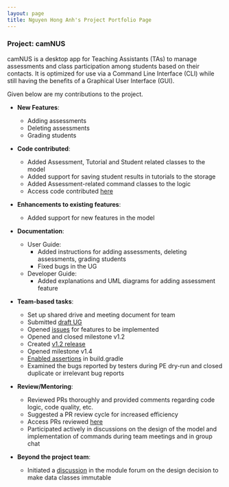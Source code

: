 ```yaml
---
layout: page
title: Nguyen Hong Anh's Project Portfolio Page
---
```


### Project: camNUS

camNUS is a desktop app for Teaching Assistants (TAs) to manage assessments and class participation among students based on their contacts. It is optimized for use via a Command Line Interface (CLI) while still having the benefits of a Graphical User Interface (GUI).

Given below are my contributions to the project.

* **New Features**:
  * Adding assessments
  * Deleting assessments
  * Grading students

* **Code contributed**:
  * Added Assessment, Tutorial and Student related classes to the model
  * Added support for saving student results in tutorials to the storage
  * Added Assessment-related command classes to the logic
  * Access code contributed [here](https://nus-cs2103-ay2122s2.github.io/tp-dashboard/?search=&sort=groupTitle&sortWithin=title&timeframe=commit&mergegroup=&groupSelect=groupByRepos&breakdown=true&checkedFileTypes=docs~functional-code~test-code~other&since=2022-02-18&tabOpen=true&tabType=authorship&tabAuthor=honganhcs&tabRepo=AY2122S2-CS2103T-W13-2%2Ftp%5Bmaster%5D&authorshipIsMergeGroup=false&authorshipFileTypes=docs~functional-code~test-code~other&authorshipIsBinaryFileTypeChecked=false)

* **Enhancements to existing features**:
    * Added support for new features in the model

* **Documentation**:
    * User Guide:
        * Added instructions for adding assessments, deleting assessments, grading students
        * Fixed bugs in the UG
    * Developer Guide:
        * Added explanations and UML diagrams for adding assessment feature

* **Team-based tasks**:
    * Set up shared drive and meeting document for team
    * Submitted [draft UG](https://docs.google.com/document/d/16ERljcK3FVKZoYPjeeGGxhsATdZVy5Z_H8_WfbaiqJA/edit#)
    * Opened [issues](https://github.com/AY2122S2-CS2103T-W13-2/tp/issues?q=is%3Aissue+is%3Aclosed+author%3Ahonganhcs) for features to be implemented 
    * Opened and closed milestone v1.2
    * Created [v1.2 release](https://github.com/AY2122S2-CS2103T-W13-2/tp/releases/tag/v1.2)
    * Opened milestone v1.4
    * [Enabled assertions](https://github.com/AY2122S2-CS2103T-W13-2/tp/pull/106/files) in build.gradle
    * Examined the bugs reported by testers during PE dry-run and closed duplicate or irrelevant bug reports

* **Review/Mentoring**:
  * Reviewed PRs thoroughly and provided comments regarding code logic, code quality, etc.
  * Suggested a PR review cycle for increased efficiency
  * Access PRs reviewed [here](https://github.com/AY2122S2-CS2103T-W13-2/tp/pulls?q=is%3Apr+is%3Aclosed+reviewed-by%3Ahonganhcs)
  * Participated actively in discussions on the design of the model and implementation of commands during team meetings and in group chat

* **Beyond the project team**:
  * Initiated a [discussion](https://github.com/nus-cs2103-AY2122S2/forum/issues/193) in the module forum on the design decision to make data classes immutable

